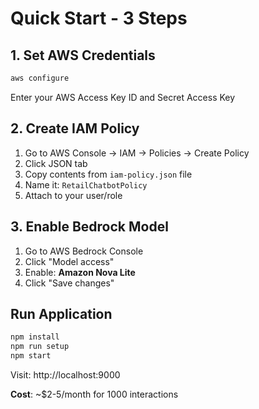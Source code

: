 # Quick Start - 3 Steps

## 1. Set AWS Credentials
```bash
aws configure
```
Enter your AWS Access Key ID and Secret Access Key

## 2. Create IAM Policy
1. Go to AWS Console → IAM → Policies → Create Policy
2. Click JSON tab
3. Copy contents from `iam-policy.json` file
4. Name it: `RetailChatbotPolicy`
5. Attach to your user/role

## 3. Enable Bedrock Model
1. Go to AWS Bedrock Console
2. Click "Model access" 
3. Enable: **Amazon Nova Lite**
4. Click "Save changes"

## Run Application
```bash
npm install
npm run setup
npm start
```

Visit: http://localhost:9000

**Cost**: ~$2-5/month for 1000 interactions